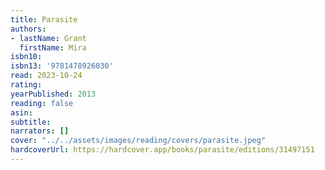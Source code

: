 ```yaml
---
title: Parasite
authors:
- lastName: Grant
  firstName: Mira
isbn10:
isbn13: '9781478926030'
read: 2023-10-24
rating:
yearPublished: 2013
reading: false
asin:
subtitle:
narrators: []
cover: "../../assets/images/reading/covers/parasite.jpeg"
hardcoverUrl: https://hardcover.app/books/parasite/editions/31497151
---
```

